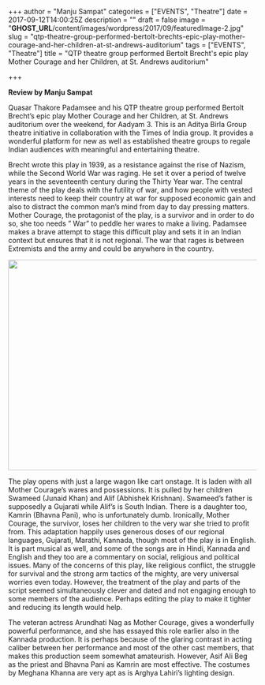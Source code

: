 +++
author = "Manju Sampat"
categories = ["EVENTS", "Theatre"]
date = 2017-09-12T14:00:25Z
description = ""
draft = false
image = "__GHOST_URL__/content/images/wordpress/2017/09/featuredImage-2.jpg"
slug = "qtp-theatre-group-performed-bertolt-brechts-epic-play-mother-courage-and-her-children-at-st-andrews-auditorium"
tags = ["EVENTS", "Theatre"]
title = "QTP theatre group performed Bertolt Brecht's epic play Mother Courage and her Children, at St. Andrews auditorium"

+++


<p dir="auto"><strong>Review by Manju Sampat</strong></p>
<p>Quasar Thakore Padamsee  and his QTP theatre group performed Bertolt Brecht&#8217;s epic play Mother Courage and her Children, at St. Andrews auditorium over the weekend, for Aadyam 3. This is an Aditya Birla Group theatre initiative in collaboration with the Times of India group. It provides a wonderful platform for new as well as established theatre groups to regale Indian audiences with meaningful and entertaining theatre.</p>
<p>Brecht wrote this play in 1939, as a resistance against the rise of Nazism, while the Second World War was raging. He set it over a period of twelve years in the seventeenth century during the Thirty Year war. The central theme of the play deals with the futility of war, and how people with vested interests need to keep their country at war for supposed economic gain and also to distract the common man&#8217;s mind from day to day pressing matters. Mother Courage, the protagonist of the play, is a survivor and in order to do so, she too needs &#8221; War&#8221; to peddle her wares  to make a living.  Padamsee makes a brave attempt to stage this difficult play and sets it in an Indian context but ensures that it is not regional. The war that rages is between Extremists and the army and could be anywhere in the country. </p>
<p><img loading="lazy" src="https://i1.wp.com/bandra.info/wp-content/uploads/2017/09/IMG_3347.jpg?resize=640%2C427&#038;ssl=1"  align="middle" width="640" height="427" class="aligncenter" data-recalc-dims="1"></p>
<p>The play opens with just a large wagon like cart onstage. It is laden with all Mother Courage&#8217;s wares and possessions. It is pulled by her children Swameed (Junaid Khan) and Alif (Abhishek Krishnan). Swameed&#8217;s father is supposedly a Gujarati while Alif&#8217;s is South Indian. There is a daughter too, Kamrin (Bhavna Pani), who is unfortunately dumb.  Ironically, Mother Courage, the survivor, loses her children to the very war she tried to profit from. This adaptation happily uses generous doses of our regional languages, Gujarati, Marathi, Kannada, though most of the play is in English. It is part musical as well, and some of the songs are in Hindi, Kannada and English and they too are a commentary on social, religious and political issues. Many of the concerns of this play, like religious conflict, the struggle for survival and the strong arm tactics of the mighty, are very universal worries even today. However, the treatment of the play and parts of the script seemed simultaneously clever and dated and not engaging enough to some members of the audience.  Perhaps editing the play to make it tighter and reducing its length  would help.</p>
<p>The veteran actress Arundhati Nag as Mother Courage, gives a wonderfully powerful performance, and she has essayed this role earlier also in the Kannada production. It is perhaps because of the glaring contrast in acting caliber between her performance and most of the other cast members, that makes this production seem somewhat amateurish. However, Asif Ali Beg as the priest and Bhavna Pani as Kamrin are most effective. The costumes by Meghana Khanna are very apt as is Arghya Lahiri&#8217;s lighting design.</p>



